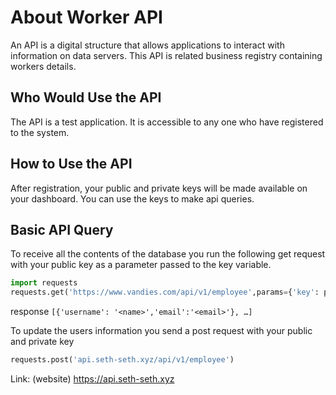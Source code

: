 # About Worker API

An API is a digital structure that allows applications to interact with information on data servers. This API is related business registry containing workers details.

## Who Would Use the API

The API is a test application. It is accessible to any one who have registered to the system.

## How to Use the API

After registration, your public and private keys will be made available on your dashboard. You can use the keys to make api queries.

## Basic API Query

To receive all the contents of the database you run the following get request with your public key as a parameter passed to the key variable.

```python
import requests
requests.get('https://www.vandies.com/api/v1/employee',params={'key': public_key})
```

response `[{'username': '<name>','email':'<email>'}, …]`

To update the users information you send a post request with your public and private key
```python
requests.post('api.seth-seth.xyz/api/v1/employee')
```

Link: (website) https://api.seth-seth.xyz